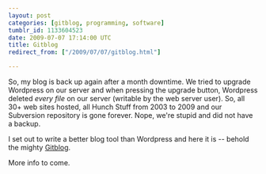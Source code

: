 ```yaml
---
layout: post
categories: [gitblog, programming, software]
tumblr_id: 1133604523  
date: 2009-07-07 17:14:00 UTC
title: Gitblog
redirect_from: ["/2009/07/07/gitblog.html"]

---
```


So, my blog is back up again after a month downtime. We tried to upgrade Wordpress on our server and when pressing the upgrade button, Wordpress deleted <em>every file</em> on our server (writable by the web server user). So, all 30+ web sites hosted, all Hunch Stuff from 2003 to 2009 and our Subversion repository is gone forever. Nope, we're stupid and did not have a backup.

I set out to write a better blog tool than Wordpress and here it is -- behold the mighty <a href="http://gitblog.se/">Gitblog</a>.

More info to come.
